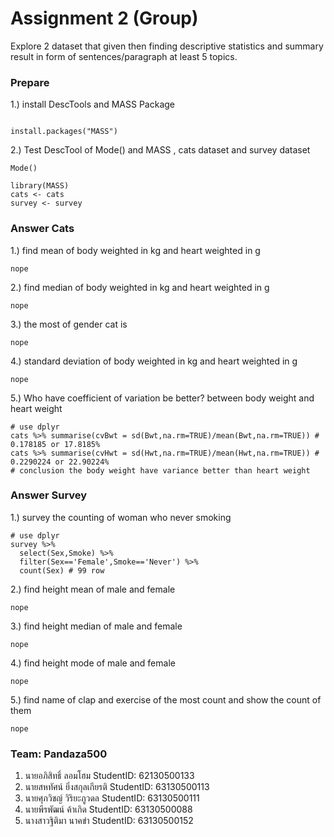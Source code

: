 # Assignment 2 (Group)

Explore 2 dataset that given then finding descriptive statistics and summary result in form of sentences/paragraph at least 5 topics.

### Prepare

1.) install DescTools and MASS Package

```{R}

install.packages("MASS")
```

2.) Test DescTool of Mode() and MASS , cats dataset and survey dataset

```{R}
Mode()

library(MASS)
cats <- cats
survey <- survey
```

### Answer Cats

1.) find mean of body weighted in kg and heart weighted in g

```{R}
nope
```

2.) find median of body weighted in kg and heart weighted in g

```{R}
nope
```

3.) the most of gender cat is 

```{R}
nope
```

4.) standard deviation of body weighted in kg and heart weighted in g

```{R}
nope
```

5.) Who have coefficient of variation be better? between body weight and heart weight

```{R}
# use dplyr
cats %>% summarise(cvBwt = sd(Bwt,na.rm=TRUE)/mean(Bwt,na.rm=TRUE)) # 0.178185 or 17.8185%
cats %>% summarise(cvHwt = sd(Hwt,na.rm=TRUE)/mean(Hwt,na.rm=TRUE)) # 0.2290224 or 22.90224%
# conclusion the body weight have variance better than heart weight
```

### Answer Survey

1.) survey the counting of woman who never smoking

```{R}
# use dplyr
survey %>%
  select(Sex,Smoke) %>%
  filter(Sex=='Female',Smoke=='Never') %>%
  count(Sex) # 99 row
```

2.) find height mean of male and female

```{R}
nope
```

3.) find height median of male and female

```{R}
nope
```

4.) find height mode of male and female

```{R}
nope
```

5.) find name of clap and exercise of the most count and show the count of them

```{R}
nope
```

### Team: Pandaza500

1. นายอภิสิทธิ์ ลอมโฮม StudentID: 62130500133
2. นายสหทัศน์​ ยิ่งสกุล​เกียรติ​ StudentID: 63130500113
3. นายศุภวิชญ์ วิริยะภูวดล StudentID: 63130500111
4. นายพีรพัฒน์ ค้าเกิด StudentID: 63130500088
5. นางสาวฐิติมา นาคขำ StudentID: 63130500152
